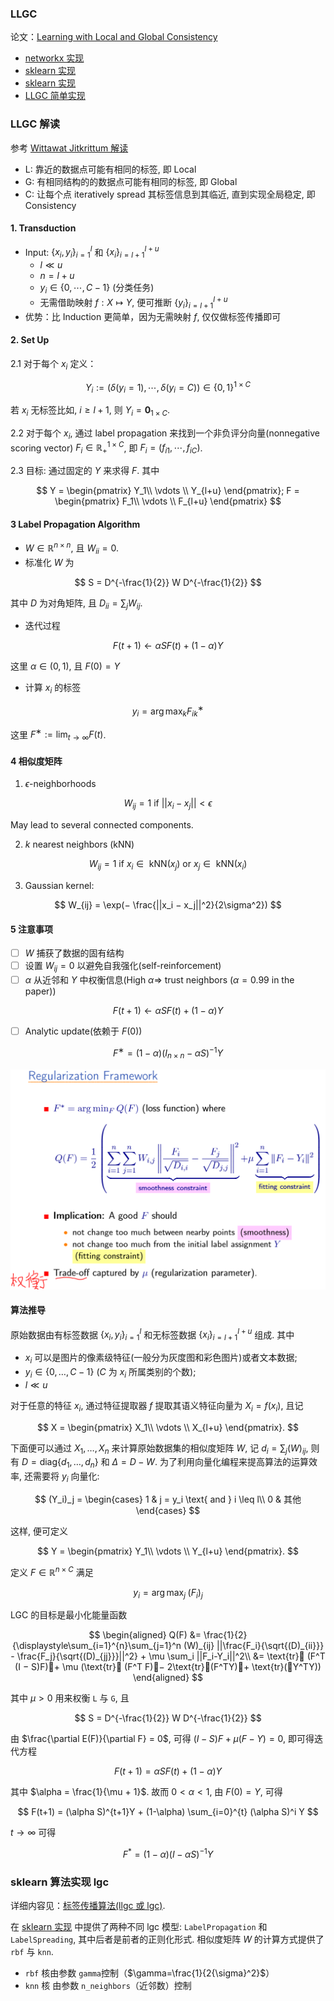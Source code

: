 ### LLGC

论文：[Learning with Local and Global Consistency](../papers/LGC.pdf)

- [networkx 实现](https://networkx.github.io/documentation/stable/reference/algorithms/generated/networkx.algorithms.node_classification.lgc.local_and_global_consistency.html)
- [sklearn 实现](http://sklearn.apachecn.org/#/docs/15)
- [sklearn 实现](https://scikit-learn.org/stable/modules/label_propagation.html)
- [LLGC 简单实现](lgc.ipynb)

### LLGC 解读

参考 [Wittawat Jitkrittum 解读](https://pdfs.semanticscholar.org/1a55/01b537d94178c723ee475a59e3345e9e89c8.pdf)

- L: 靠近的数据点可能有相同的标签, 即 Local
- G: 有相同结构的的数据点可能有相同的标签, 即 Global
- C: 让每个点 iteratively spread 其标签信息到其临近, 直到实现全局稳定, 即 Consistency

#### 1. Transduction

- Input: $\{x_i,y_i\}_{i=1}^{l}$ 和 $\{x_i\}_{i=l+1}^{l+u}$
    - $l \ll u$
    - $n = l + u$
    - $y_i \in \{0,\cdots, C-1\}$ (分类任务)
    - 无需借助映射 $f: X \mapsto Y$, 便可推断 $\{y_i\}_{i=l+1}^{l+u}$
- 优势：比  Induction 更简单，因为无需映射 $f$, 仅仅做标签传播即可

#### 2. Set Up

2.1 对于每个 $x_i$ 定义：

$$
Y_i := (\delta (y_i = 1),\cdots,\delta(y_i = C)) \in \{0,1\}^{1 \times C}
$$

若 $x_i$ 无标签比如, $i \geq  l + 1$, 则 $Y_i = \mathbf{0}_{1 \times C}$.

2.2 对于每个 $x_i$, 通过 label propagation 来找到一个非负评分向量(nonnegative scoring vector) $F_i \in \mathbb{R}_{+}^{1 \times C}$, 即 $F_i = (f_{i1},\cdots,f_{iC})$.

2.3 目标: 通过固定的 $Y$ 来求得 $F$. 其中

$$
Y = \begin{pmatrix}
Y_1\\ \vdots \\ Y_{l+u}
\end{pmatrix};
F = \begin{pmatrix}
F_1\\ \vdots \\ F_{l+u}
\end{pmatrix}
$$

#### 3 Label Propagation Algorithm

- $W \in \mathbb{R}^{n \times n}$, 且 $W_{ii} = 0$.
- 标准化 $W$ 为

$$
S = D^{-\frac{1}{2}} W D^{-\frac{1}{2}}
$$

其中 $D$ 为对角矩阵, 且 $D_{ii} = \sum_{j}W_{ij}$.

- 迭代过程

$$
F(t + 1) \leftarrow \alpha SF(t) + (1 − \alpha)Y
$$

这里 $\alpha \in (0,1)$, 且 $F(0) = Y$

- 计算 $x_i$ 的标签

$$
y_i = \arg\max_k
F^∗_{ik}
$$

这里 $F^∗ := \displaystyle\lim_{t \to \infty} F(t)$.

#### 4 相似度矩阵

1. $\epsilon$-neighborhoods

$$
W_{ij} = 1 \text{ if } ||x_i − x_j|| < \epsilon
$$

May lead to several connected components.

2. $k$ nearest neighbors (kNN)

$$
W_{ij} = 1 \text{ if } x_i \in \text{ kNN}(x_j) \text{ or } x_j \in \text{ kNN}(x_i)
$$

3. Gaussian kernel:

$$
W_{ij} = \exp(− \frac{||x_i − x_j||^2}{2\sigma^2})
$$

#### 5 注意事项

- [ ] $W$ 捕获了数据的固有结构
- [ ] 设置 $W_{ij} = 0$ 以避免自我强化(self-reinforcement)
- [ ] $\alpha$ 从近邻和 $Y$ 中权衡信息(High $\alpha \Rightarrow$ trust neighbors ($\alpha = 0.99$ in the paper))

$$
F(t + 1) \leftarrow \alpha SF(t) + (1 − \alpha)Y
$$

- [ ] Analytic update(依赖于 $F(0)$)

$$
F^∗ = (1 − \alpha)(I_{n\times n} − \alpha S)^{−1} Y
$$

![lgc](images/lgc.PNG)

#### 算法推导

原始数据由有标签数据 $\{x_i,y_i\}_{i=1}^{l}$ 和无标签数据 $\{x_i\}_{i=l+1}^{l+u}$ 组成. 其中

- $x_i$ 可以是图片的像素级特征(一般分为灰度图和彩色图片)或者文本数据;
- $y_i \in \{0, \ldots, C-1\}$ ($C$ 为 $x_i$ 所属类别的个数);
- $l \ll u$

对于任意的特征 $x_i$, 通过特征提取器 $f$ 提取其语义特征向量为 $X_i = f(x_i)$, 且记

$$
X = \begin{pmatrix}
X_1\\ \vdots \\ X_{l+u}
\end{pmatrix}.
$$

下面便可以通过 $X_1,\ldots, X_n$ 来计算原始数据集的相似度矩阵 $W$, 记 $d_i = \sum_j (W)_{ij}$, 则有 $D = \text{diag}\{d_1, \ldots, d_n\}$ 和 $\Delta = D-W$. 为了利用向量化编程来提高算法的运算效率, 还需要将 $y_i$ 向量化:

$$
(Y_i)_j = \begin{cases}
1 & j = y_i \text{ and } i \leq l\\
0 & 其他
\end{cases}
$$

这样, 便可定义

$$
Y = \begin{pmatrix}
Y_1\\ \vdots \\ Y_{l+u}
\end{pmatrix}.
$$

定义 $F \in \mathbb{R}^{n\times C}$ 满足

$$
y_i = \arg\max_j \; (F_i)_j
$$

LGC 的目标是最小化能量函数

$$
\begin{aligned}
Q(F) &= \frac{1}{2} {\displaystyle\sum_{i=1}^{n}\sum_{j=1}^n (W)_{ij} ||\frac{F_i}{\sqrt{(D)_{ii}}} - \frac{F_j}{\sqrt{(D)_{jj}}}||^2} + \mu \sum_i ||F_i-Y_i||^2\\
&= \text{tr} (F^T (I − S)F)+ \mu (\text{tr} (F^T F)− 2\text{tr}(F^TY)+ \text{tr}(Y^TY))
\end{aligned}
$$

其中 $\mu >0$ 用来权衡 `L` 与 `G`, 且

$$
S = D^{-\frac{1}{2}} W D^{-\frac{1}{2}}
$$

由 $\frac{\partial E(F)}{\partial F} = 0$, 可得 $(I − S)F + \mu (F − Y ) = 0$, 即可得迭代方程

$$
F(t+1)= \alpha SF(t) + (1-\alpha) Y
$$

其中 $\alpha = \frac{1}{\mu + 1}$. 故而 $0<\alpha<1$, 由 $F(0)=Y$, 可得

$$
F(t+1) = (\alpha S)^{t+1}Y + (1-\alpha) \sum_{i=0}^{t} (\alpha S)^i Y
$$

$t\to \infty$ 可得

$$
F^* = (1-\alpha)(I-\alpha S)^{-1}Y
$$

### sklearn 算法实现 lgc

详细内容见：[标签传播算法(llgc 或 lgc)](https://www.cnblogs.com/q735613050/p/10402835.html).

在 [sklearn 实现](https://scikit-learn.org/stable/modules/label_propagation.html) 中提供了两种不同 lgc 模型: `LabelPropagation` 和 `LabelSpreading`, 其中后者是前者的正则化形式. 相似度矩阵 $W$ 的计算方式提供了 `rbf` 与 `knn`.

- `rbf` 核由参数 `gamma`控制（$\gamma=\frac{1}{2{\sigma}^2}$）
- `knn` 核 由参数 `n_neighbors`（近邻数）控制
